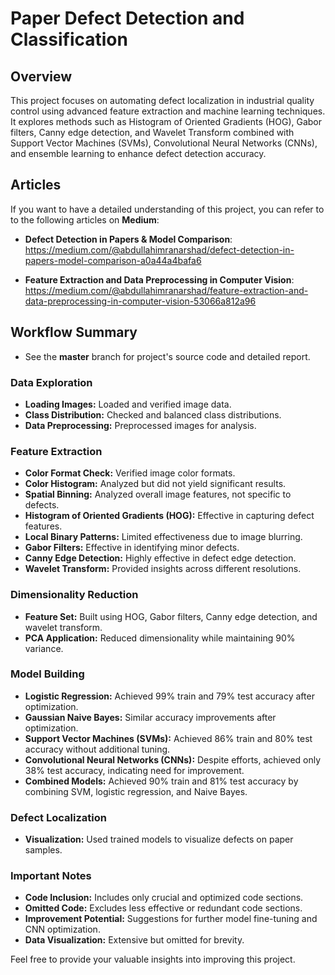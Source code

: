 # Paper Defect Detection and Classification

## Overview

This project focuses on automating defect localization in industrial quality control using advanced feature extraction and machine learning techniques. It explores methods such as Histogram of Oriented Gradients (HOG), Gabor filters, Canny edge detection, and Wavelet Transform combined with Support Vector Machines (SVMs), Convolutional Neural Networks (CNNs), and ensemble learning to enhance defect detection accuracy.

## Articles
If you want to have a detailed understanding of this project, you can refer to to the following articles on **Medium**:
- **Defect Detection in Papers & Model Comparison**: https://medium.com/@abdullahimranarshad/defect-detection-in-papers-model-comparison-a0a44a4bafa6
  
- **Feature Extraction and Data Preprocessing in Computer Vision**: https://medium.com/@abdullahimranarshad/feature-extraction-and-data-preprocessing-in-computer-vision-53066a812a96

## Workflow Summary
- See the **master** branch for project's source code and detailed report.

### Data Exploration

- **Loading Images:** Loaded and verified image data.
- **Class Distribution:** Checked and balanced class distributions.
- **Data Preprocessing:** Preprocessed images for analysis.

### Feature Extraction

- **Color Format Check:** Verified image color formats.
- **Color Histogram:** Analyzed but did not yield significant results.
- **Spatial Binning:** Analyzed overall image features, not specific to defects.
- **Histogram of Oriented Gradients (HOG):** Effective in capturing defect features.
- **Local Binary Patterns:** Limited effectiveness due to image blurring.
- **Gabor Filters:** Effective in identifying minor defects.
- **Canny Edge Detection:** Highly effective in defect edge detection.
- **Wavelet Transform:** Provided insights across different resolutions.

### Dimensionality Reduction

- **Feature Set:** Built using HOG, Gabor filters, Canny edge detection, and wavelet transform.
- **PCA Application:** Reduced dimensionality while maintaining 90% variance.

### Model Building

- **Logistic Regression:** Achieved 99% train and 79% test accuracy after optimization.
- **Gaussian Naive Bayes:** Similar accuracy improvements after optimization.
- **Support Vector Machines (SVMs):** Achieved 86% train and 80% test accuracy without additional tuning.
- **Convolutional Neural Networks (CNNs):** Despite efforts, achieved only 38% test accuracy, indicating need for improvement.
- **Combined Models:** Achieved 90% train and 81% test accuracy by combining SVM, logistic regression, and Naive Bayes.

### Defect Localization

- **Visualization:** Used trained models to visualize defects on paper samples.

### Important Notes

- **Code Inclusion:** Includes only crucial and optimized code sections.
- **Omitted Code:** Excludes less effective or redundant code sections.
- **Improvement Potential:** Suggestions for further model fine-tuning and CNN optimization.
- **Data Visualization:** Extensive but omitted for brevity.


Feel free to provide your valuable insights into improving this project.
